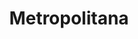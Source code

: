 ---
title: "Metropolitana"
url: /ciudad-autonoma-de-buenos-aires/metropolitana-avenida-lope-de-vega/
shop: Farben
---